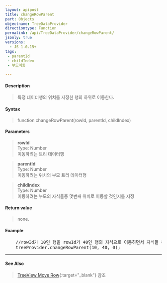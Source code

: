 ```yaml
---
layout: apipost
title: changeRowParent
part: Objects
objectname: TreeDataProvider
directiontype: Function
permalink: /api/TreeDataProvider/changeRowParent/
jsonly: true
versions:
  - JS 1.0.15+
tags:
 - parentId
 - childIndex 
 - 부모이동

---
```



#### Description

> 특정 데이터행의 위치를 지정한 행의 하위로 이동한다.  

#### Syntax

> function changeRowParent(rowId, parentId, childIndex)  

#### Parameters

> **rowId**    
> Type: Number    
> 이동하려는 트리 데이터행   

> **parentId**    
> Type: Number    
> 이동하려는 위치의 부모 트리 데이터행       

> **childIndex**    
> Type: Number    
> 이동하려는 부모의 자식들중 몇번째 위치로 이동할 것인지를 지정     

#### Return value

> none.

#### Example

<pre class="prettyprint">
	//rowId가 10인 행을 rowId가 40인 행의 자식으로 이동하면서 자식들 중 첫번째에 위치하게 한다.
	treeProvider.changeRowParent(10, 40, 0);  
</pre>

---

#### See Also

> [TreeView Move Row](http://demo.realgrid.net/Demo/TreeMoveRow){:target="_blank"} 참조    